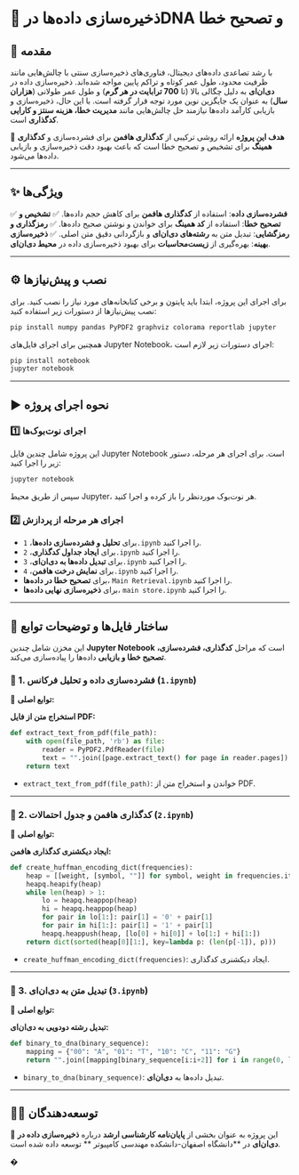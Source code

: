 # 📌 ذخیره‌سازی داده‌ها درDNA و تصحیح خطا

## 📖 مقدمه
با رشد تصاعدی داده‌های دیجیتال، فناوری‌های ذخیره‌سازی سنتی با چالش‌هایی مانند ظرفیت محدود، طول عمر کوتاه و تراکم پایین مواجه شده‌اند. ذخیره‌سازی داده در **دی‌ان‌ای** به دلیل چگالی بالا (تا **700 ترابایت در هر گرم**) و طول عمر طولانی (**هزاران سال**) به عنوان یک جایگزین نوین مورد توجه قرار گرفته است. با این حال، ذخیره‌سازی و بازیابی کارآمد داده‌ها نیازمند حل چالش‌هایی مانند **مدیریت خطا، هزینه سنتز و کارایی کدگذاری** است.

🎯 **هدف این پروژه** ارائه روشی ترکیبی از **کدگذاری هافمن** برای فشرده‌سازی و **کدگذاری همینگ** برای تشخیص و تصحیح خطا است که باعث بهبود دقت ذخیره‌سازی و بازیابی داده‌ها می‌شود.

---
## ✨ ویژگی‌ها
✅ **فشرده‌سازی داده**: استفاده از **کدگذاری هافمن** برای کاهش حجم داده‌ها.
✅ **تشخیص و تصحیح خطا**: استفاده از **کد همینگ** برای خواندن و نوشتن صحیح داده‌ها.
✅ **رمزگذاری و رمزگشایی**: تبدیل متن به **رشته‌های دی‌ان‌ای** و بازگردانی دقیق متن اصلی.
✅ **ذخیره‌سازی بهینه**: بهره‌گیری از **زیست‌محاسبات** برای بهبود ذخیره‌سازی داده در **محیط دی‌ان‌ای**.

---
## ⚙️ نصب و پیش‌نیازها
برای اجرای این پروژه، ابتدا باید پایتون و برخی کتابخانه‌های مورد نیاز را نصب کنید. برای نصب پیش‌نیازها از دستورات زیر استفاده کنید:
```bash
pip install numpy pandas PyPDF2 graphviz colorama reportlab jupyter
```
همچنین برای اجرای فایل‌های Jupyter Notebook، اجرای دستورات زیر لازم است:
```bash
pip install notebook
jupyter notebook
```

---
## ▶️ نحوه اجرای پروژه

### 1️⃣ اجرای نوت‌بوک‌ها
این پروژه شامل چندین فایل Jupyter Notebook است. برای اجرای هر مرحله، دستور زیر را اجرا کنید:
```bash
jupyter notebook
```
سپس از طریق محیط Jupyter، هر نوت‌بوک موردنظر را باز کرده و اجرا کنید.

### 2️⃣ اجرای هر مرحله از پردازش
- برای **تحلیل و فشرده‌سازی داده‌ها**، `1.ipynb` را اجرا کنید.
- برای **ایجاد جداول کدگذاری**، `2.ipynb` را اجرا کنید.
- برای **تبدیل داده‌ها به دی‌ان‌ای**، `3.ipynb` را اجرا کنید.
- برای **نمایش درخت هافمن**، `4.ipynb` را اجرا کنید.
- برای **تصحیح خطا در داده‌ها**، `Main Retrieval.ipynb` را اجرا کنید.
- برای **ذخیره‌سازی نهایی داده‌ها**، `main store.ipynb` را اجرا کنید.

---
## 📂 ساختار فایل‌ها و توضیحات توابع
این مخزن شامل چندین **Jupyter Notebook** است که مراحل **کدگذاری، فشرده‌سازی، تصحیح خطا و بازیابی** داده‌ها را پیاده‌سازی می‌کند.

### 📌 1. فشرده‌سازی داده و تحلیل فرکانس (`1.ipynb`)
📌 **توابع اصلی:**

**استخراج متن از فایل PDF:**
```python
def extract_text_from_pdf(file_path):
    with open(file_path, 'rb') as file:
        reader = PyPDF2.PdfReader(file)
        text = "".join([page.extract_text() for page in reader.pages])
    return text
```
- `extract_text_from_pdf(file_path)`: خواندن و استخراج متن از PDF.

---
### 📌 2. کدگذاری هافمن و جدول احتمالات (`2.ipynb`)
📌 **توابع اصلی:**

**ایجاد دیکشنری کدگذاری هافمن:**
```python
def create_huffman_encoding_dict(frequencies):
    heap = [[weight, [symbol, ""]] for symbol, weight in frequencies.items()]
    heapq.heapify(heap)
    while len(heap) > 1:
        lo = heapq.heappop(heap)
        hi = heapq.heappop(heap)
        for pair in lo[1:]: pair[1] = '0' + pair[1]
        for pair in hi[1:]: pair[1] = '1' + pair[1]
        heapq.heappush(heap, [lo[0] + hi[0]] + lo[1:] + hi[1:])
    return dict(sorted(heap[0][1:], key=lambda p: (len(p[-1]), p)))
```
- `create_huffman_encoding_dict(frequencies)`: ایجاد دیکشنری کدگذاری.

---
### 📌 3. تبدیل متن به دی‌ان‌ای (`3.ipynb`)
📌 **توابع اصلی:**

**تبدیل رشته دودویی به دی‌ان‌ای:**
```python
def binary_to_dna(binary_sequence):
    mapping = {"00": "A", "01": "T", "10": "C", "11": "G"}
    return "".join([mapping[binary_sequence[i:i+2]] for i in range(0, len(binary_sequence), 2)])
```
- `binary_to_dna(binary_sequence)`: تبدیل داده‌ها به **دی‌ان‌ای**.

---
## 👨‍💻 توسعه‌دهندگان
📩 این پروژه به عنوان بخشی از **پایان‌نامه کارشناسی ارشد** درباره **ذخیره‌سازی داده در دی‌ان‌ای**  در **دانشگاه اصفهان-دانشکده مهندسی کامپیوتر ** توسعه داده شده است.

�

